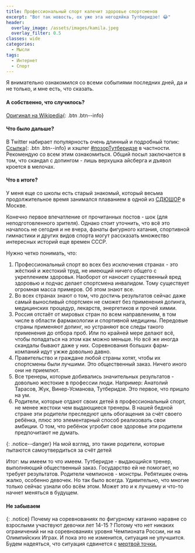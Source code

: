 ```yaml
---
title: Профессиональный спорт калечит здоровье спортсменов
excerpt: "Вот так новость, ох уже эта негодяйка Тутберидзе! 😂"
header:
  overlay_image: /assets/images/kamila.jpeg
  overlay_filter: 0.5
classes: wide
categories:
  - Мысли
tags:
  - Интернет
  - Спорт
---
```


Я внимательно ознакомился со всеми событиями последних дней, да и не только, и мне есть, что сказать.

#### А собственно, что случилось?

[Оригинал на Wikipedia](https://ru.wikipedia.org/wiki/%D0%92%D0%B0%D0%BB%D0%B8%D0%B5%D0%B2%D0%B0,_%D0%9A%D0%B0%D0%BC%D0%B8%D0%BB%D0%B0_%D0%92%D0%B0%D0%BB%D0%B5%D1%80%D1%8C%D0%B5%D0%B2%D0%BD%D0%B0#%D0%A1%D0%B8%D1%82%D1%83%D0%B0%D1%86%D0%B8%D1%8F_%D1%81_%D0%B4%D0%BE%D0%BF%D0%B8%D0%BD%D0%B3-%D0%BF%D1%80%D0%BE%D0%B1%D0%B0%D0%BC%D0%B8){: .btn .btn--info}

#### Что было дальше?

В Twitter набирает популярность очень длинный и подробный топик: [Ссылка](https://twitter.com/lexis_amonet/status/1492215015255990280){: .btn .btn--info} и хэштег [#позорТутберидзе](https://twitter.com/hashtag/%D0%BF%D0%BE%D0%B7%D0%BE%D1%80%D0%A2%D1%83%D1%82%D0%B1%D0%B5%D1%80%D0%B8%D0%B4%D0%B7%D0%B5?src=hashtag_click) в частности. Рекомендую со всем этим ознакомиться. Общий посыл заключается в том, что скандал с допингом - лишь верхушка айсберга и дъявол кроется в мелочах.

#### Что в итоге?

У меня еще со школы есть старый знакомый, который весьма продолжительное время занимался плаванием в одной из [СДЮШОР](https://2gis.ru/moscow/search/%D0%A1%D0%BF%D0%BE%D1%80%D1%82%D0%B8%D0%B2%D0%BD%D1%8B%D0%B5%20%D1%88%D0%BA%D0%BE%D0%BB%D1%8B%20%2F%20%D0%A1%D0%94%D0%AE%D0%A8%D0%9E%D0%A0%20%2F%20%D0%94%D0%AE%D0%A1%D0%A8/rubricId/633) в Москве.

Конечно первое впечатление от прочитанных постов - шок (для неподготовленного зрителя). Однако стоит уточнить, что всё это началось не сегодня и не вчера, фанаты фигурного катания, спортивной гимнастики и других видов спорта могут рассказать множество интересных историй еще времен СССР.

Нужно четко понимать, что:
1. Профессиональный спорт во всех без исключения странах - это жёсткий и жестокий труд, не имеющий ничего общего с укреплением здоровья. Наоборот от наносит существенный вред здоровью и подчас делает спортсмена инвалидом. Тому существует огромная масса примеров. Об этом знают все. 
2. Во всех странах знают о том, что достичь результатов сейчас даже самый выносливый спортсмен не сможет без применения допинга, медицинских процедур, лекарств, энергетиков и прочей химии. 
3. Россия отстаёт от мировых стран по всем направлениям, в том числе в области фармакологии и спортивной медицины. Передовые страны применяют допинг, но устраняют все следы такого применения до отбора проб. Или по крайней мере делают всё, чтобы попадаться на этом как можно меньше. Но всё же иногда скандалы бывают даже у них. Соревнования больших фарм-компаний идут ужже довольно давно.
4. Правительство и граждане любой страны хотят, чтобы их спортсмены были лучшими. Это общественный заказ. Ничего иного они не приемлют.
5. Все тренеры, которые добивались значительных результатов - довольно жестокие в профессии люди. Например: Анатолий Тарасов, Жук, Винер-Усманова, Тутберидзе. Это первое, что пришло на ум.
6. Родители, которые отдают своих детей в профессиональный спорт, не менее жестоки чем выдающиеся тренеры. В нашей бедной стране эти родители преследуют цель обогащения за счёт своего ребёнка, плюс это элементарный способ реализовать свои амбиции. О том, что ребёнок угробит свое здоровье эти родители предпочитают не думать.

{: .notice--danger}
На мой взгляд, это такие родители, которые пытаются самоутвердиться за счёт детей

Итог: мы имеем то что имеем. Тутберидзе - выдающийся тренер, выполняющий общественный заказ. Государство ей не помогает, но требует результатов. Родители чемпионов - монстры. Ребятишек очень жалко, особенно девочек. Но так было всегда. Удивительно, что многие только сейчас узнали обо всём этом. Может это и к лучшему и что-то начнет меняться в будущем.

#### Не забываем
{: .notice}
Почему на соревнованиях по фигурному катанию наравне со взрослыми участвуют девочки лет 14-15 ? Потому что нет никаких ограничений ни на соревнованиях уровня Чемпионата России, ни на Олимпийских Играх. И пока это не изменится, ситуация не улучшится. Будем надеяться, что ситуация сдвинется с [мертвой точки.](https://lenta.ru/news/2022/02/09/tsenz/)